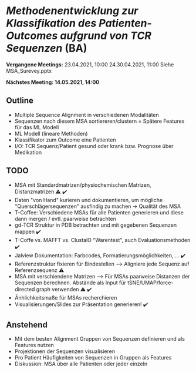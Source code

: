# _Methodenentwicklung zur Klassifikation des Patienten-Outcomes aufgrund von TCR Sequenzen_ (BA)

**Vergangene Meetings:** 
23.04.2021, 10:00
24.30.04.2021, 11:00
Siehe MSA_Surevey.pptx

**Nächstes Meeting: 14.05.2021, 14:00**

## Outline
- Multiple Sequence Alignment in verschiedenen Modalitäten
- Sequenzen nach diesem MSA sortiereren/clustern = Spätere Features für das ML Modell
- ML Modell (lineare Methoden)
- Klassifikator zum Outcome eine Patienten
- I/O: TCR Sequenz/Patient gesund oder krank bzw. Prognose über Medikation

## TODO

- MSA mit Standardmatrizen/physiochemischen Matrizen, Distanzmatrizen :warning: :heavy_check_mark:
- Daten "von Hand" kurieren und dokumentieren, um mögliche "Querschlägersequenzen" ausfindig zu machen -> Qualität des MSA
- T-Coffee: Verschiedene MSAs für alle Patienten generieren und diese dann mergen / evtl. paarweise betrachten
- gd-TCR Struktur in PDB betrachten und mit gegebenen Sequenzen mappen :heavy_check_mark:
- T-Coffe vs. MAFFT vs. ClustalO "Warentest", auch Evaluationsmethoden :heavy_check_mark:
- Jalview Dokumentation: Farbcodes, Formatierungsmöglichkeiten, ... :heavy_check_mark:
- Referenzstruktur fixieren für Bindestellen --> Aligniere jede Sequenz auf Referenzsequenz :warning:
-	MSA mit verschiendene Matrizen --> Für MSAs paarweise Distanzen der Sequenzen berechnen. Abstände als Input für      tSNE/UMAP/force-directed graph verwenden :warning: :heavy_check_mark:
-	Änhlichkeitsmaße für MSAs recherchieren
- Visualisierungen/Slides zur Präsentation generieren! :heavy_check_mark:


## Anstehend

- Mit dem besten Alignment Gruppen von Sequenzen definieren und als Features nutzen
- Projektionen der Sequenzen visualisieren
- Pro Patient Häufigkeiten von Sequenzen in Gruppen als Features
- Diskussion: MSA über alle Patienten oder jeder einzeln
